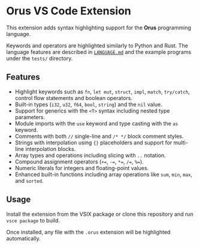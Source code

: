# Orus VS Code Extension

This extension adds syntax highlighting support for the **Orus** programming language.

Keywords and operators are highlighted similarly to Python and Rust. The language features are described in [`LANGUAGE.md`](./LANGUAGE.md) and the example programs under the `tests/` directory.

## Features
- Highlight keywords such as `fn`, `let mut`, `struct`, `impl`, `match`, `try/catch`, control flow statements and boolean operators.
- Built-in types (`i32`, `u32`, `f64`, `bool`, `string`) and the `nil` value.
- Support for generics with the `<T>` syntax including nested type parameters.
- Module imports with the `use` keyword and type casting with the `as` keyword.
- Comments with both `//` single-line and `/* */` block comment styles.
- Strings with interpolation using `{}` placeholders and support for multi-line interpolation blocks.
- Array types and operations including slicing with `..` notation.
- Compound assignment operators (`+=`, `-=`, `*=`, `/=`, `%=`).
- Numeric literals for integers and floating-point values.
- Enhanced built-in functions including array operations like `sum`, `min`, `max`, and `sorted`.

## Usage
Install the extension from the VSIX package or clone this repository and run `vsce package` to build.

Once installed, any file with the `.orus` extension will be highlighted automatically.
